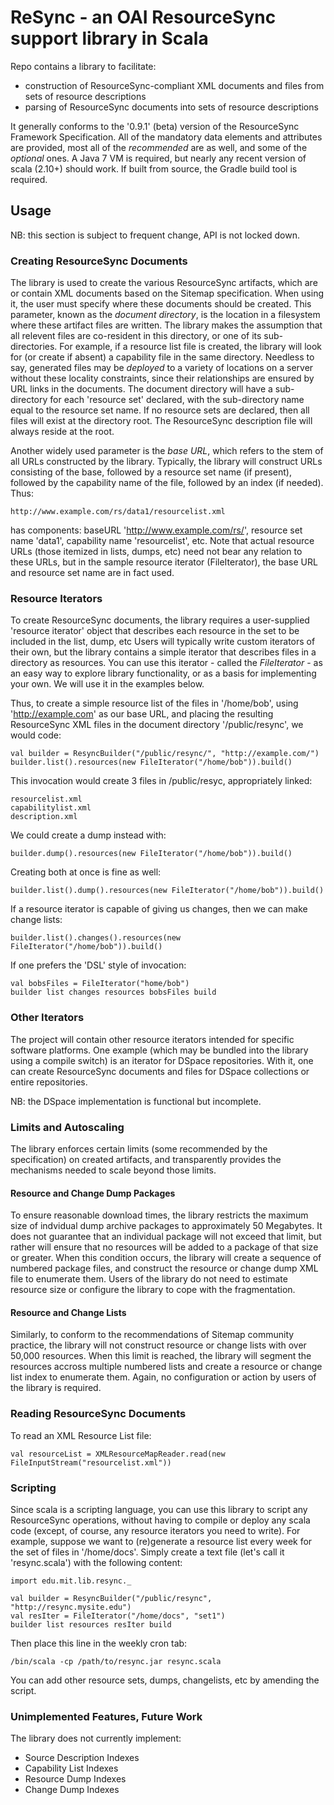 # ReSync - an OAI ResourceSync support library in Scala #

Repo contains a library to facilitate:
* construction of ResourceSync-compliant XML documents and files from sets of resource descriptions
* parsing of ResourceSync documents into sets of resource descriptions

It generally conforms to the '0.9.1' (beta) version of the ResourceSync Framework Specification.
All of the mandatory data elements and attributes are provided, most all of the _recommended_ 
are as well, and some of the _optional_ ones. A Java 7 VM is required, but nearly any recent
version of scala (2.10+) should work. If built from source, the Gradle build tool is required.

## Usage ##

NB: this section is subject to frequent change, API is not locked down.

### Creating ResourceSync Documents ###

The library is used to create the various ResourceSync artifacts, which are or contain XML
documents based on the Sitemap specification. When using it, the user must specify where
these documents should be created. This parameter, known as the _document directory_,
is the location in a filesystem where these artifact files are written. 
The library makes the assumption that all relevent files are co-resident in this directory,
or one of its sub-directories. For example, if a resource list file is created, 
the library will look for (or create if absent) a capability file in the same directory.
Needless to say, generated files may be _deployed_ to a variety of locations on a server 
without these locality constraints, since their relationships are ensured
by URL links in the documents. The document directory will have a sub-directory for each
'resource set' declared, with the sub-directory name equal to the resource set name.
If no resource sets are declared, then all files will exist at the directory
root. The ResourceSync description file will always reside at the root.

Another widely used parameter is the _base URL_, which refers to the stem of all URLs constructed
by the library. Typically, the library will construct URLs consisting of the base, followed by a
resource set name (if present), followed by the capability name of the file, followed by an
index (if needed). Thus:

    http://www.example.com/rs/data1/resourcelist.xml

has components: baseURL 'http://www.example.com/rs/', resource set name 'data1', capability 
name 'resourcelist', etc. Note that actual resource URLs (those itemized in lists, dumps, etc)
need not bear any relation to these URLs, but in the sample resource iterator (FileIterator),
the base URL and resource set name are in fact used.

### Resource Iterators ###

To create ResourceSync documents, the library requires a user-supplied 'resource iterator'
object that describes each resource in the set to be included in the list, dump, etc
Users will typically write custom iterators of their own, but the library contains a simple
iterator that describes files in a directory as resources. You can use this iterator - called
the _FileIterator_ - as an easy way to explore library functionality, or as a basis for implementing
your own. We will use it in the examples below.

Thus, to create a simple resource list of the files in '/home/bob',
using 'http://example.com' as our base URL, and placing the resulting
ResourceSync XML files in the document directory '/public/resync', we would code:

    val builder = ResyncBuilder("/public/resync/", "http://example.com/")
    builder.list().resources(new FileIterator("/home/bob")).build()

This invocation would create 3 files in /public/resyc, appropriately linked:

    resourcelist.xml
    capabilitylist.xml
    description.xml

We could create a dump instead with:

    builder.dump().resources(new FileIterator("/home/bob")).build()

Creating both at once is fine as well:

    builder.list().dump().resources(new FileIterator("/home/bob")).build()

If a resource iterator is capable of giving us changes, then we can make change lists:

    builder.list().changes().resources(new FileIterator("/home/bob")).build()

If one prefers the 'DSL' style of invocation:

    val bobsFiles = FileIterator("home/bob")
    builder list changes resources bobsFiles build

### Other Iterators ###

The project will contain other resource iterators intended for specific software platforms.
One example (which may be bundled into the library using a compile switch) is an iterator for
DSpace repositories. With it, one can create ResourceSync documents and files for DSpace
collections or entire repositories. 

NB: the DSpace implementation is functional but incomplete.

### Limits and Autoscaling ###

The library enforces certain limits (some recommended by the specification) on created artifacts,
and transparently provides the mechanisms needed to scale beyond those limits.

#### Resource and Change Dump Packages ####

To ensure reasonable download times, the library restricts the maximum size of indvidual
dump archive packages to approximately 50 Megabytes. It does not guarantee that an
individual package  will not exceed that limit, but rather will ensure that no resources
will be added to a package of that size or greater. When this condition occurs, the library
will create a sequence of numbered package files, and construct the resource or change dump
XML file to enumerate them. Users of the library do not need to estimate resource size or
configure the library to cope with the fragmentation.

#### Resource and Change Lists ####

Similarly, to conform to the recommendations of Sitemap community practice, the library
will not construct resource or change lists with over 50,000 resources. When this limit
is reached, the library will segment the resources accross multiple numbered lists and
create a resource or change list index to enumerate them. Again, no configuration or action
by users of the library is required.

### Reading ResourceSync Documents ###

To read an XML Resource List file:

    val resourceList = XMLResourceMapReader.read(new FileInputStream("resourcelist.xml"))

### Scripting ###

Since scala is a scripting language, you can use this library to script any ResourceSync operations,
without having to compile or deploy any scala code (except, of course, any resource iterators you
need to write). For example, suppose we want to (re)generate a resource list every week for 
the set of files in '/home/docs'. Simply create a text file (let's call it 'resync.scala')
with the following content:

    import edu.mit.lib.resync._

    val builder = ResyncBuilder("/public/resync", "http://resync.mysite.edu")
    val resIter = FileIterator("/home/docs", "set1")
    builder list resources resIter build

Then place this line in the weekly cron tab:

    /bin/scala -cp /path/to/resync.jar resync.scala

You can add other resource sets, dumps, changelists, etc by amending the script.

### Unimplemented Features, Future Work ###

The library does not currently implement:

 * Source Description Indexes
 * Capability List Indexes
 * Resource Dump Indexes
 * Change Dump Indexes

